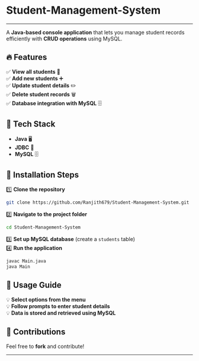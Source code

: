 # Student-Management-System


---


A **Java-based console application** that lets you manage student records efficiently with **CRUD operations** using MySQL.

## 🔥 **Features**
✅ **View all students** 🧐  
✅ **Add new students** ➕  
✅ **Update student details** ✏️  
✅ **Delete student records** 🗑️  
✅ **Database integration with MySQL** 🗄️

## 🚀 **Tech Stack**
- **Java** 🖥️
- **JDBC** 🔌
- **MySQL** 🗄️

## 📜 **Installation Steps**
1️⃣ **Clone the repository**
```sh
git clone https://github.com/Ranjith679/Student-Management-System.git
```
2️⃣ **Navigate to the project folder**
```sh
cd Student-Management-System
```
3️⃣ **Set up MySQL database** (create a `students` table)  
4️⃣ **Run the application**
```sh
javac Main.java  
java Main
```

## 📌 **Usage Guide**
💡 **Select options from the menu**  
💡 **Follow prompts to enter student details**  
💡 **Data is stored and retrieved using MySQL**

## 🤝 **Contributions**
Feel free to **fork** and contribute!


---

